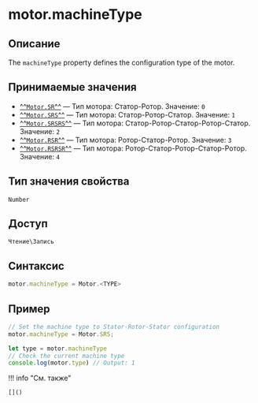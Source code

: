 # motor.machineType

## Описание
The `machineType` property defines the configuration type of the motor.

## Принимаемые значения
- [^^`Motor.SR`^^](../constants/SR.md) — Тип мотора: Статор-Ротор.
  Значение: `0`
- [^^`Motor.SRS`^^](../constants/SRS.md) — Тип мотора: Статор-Ротор-Статор.
  Значение: `1`
- [^^`Motor.SRSRS`^^](../constants/SRSRS.md) — Тип мотора: Статор-Ротор-Статор-Ротор-Статор.
  Значение: `2`
- [^^`Motor.RSR`^^](../constants/RSR.md) — Тип мотора: Ротор-Статор-Ротор.
  Значение: `3`
- [^^`Motor.RSRSR`^^](../constants/RSRSR.md) — Тип мотора: Ротор-Статор-Ротор-Статор-Ротор.
  Значение: `4`

## Тип значения свойства
`Number`

## Доступ
`Чтение\Запись`

## Синтаксис
``` javascript
motor.machineType = Motor.<TYPE>
```
## Пример
``` javascript linenums="1"
// Set the machine type to Stator-Rotor-Stator configuration
motor.machineType = Motor.SRS;

let type = motor.machineType
// Check the current machine type
console.log(motor.type) // Output: 1
```
!!! info "См. также"

    []()
